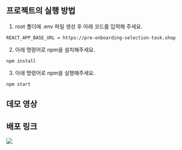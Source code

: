 ## 프로젝트의 실행 방법
1. root 폴더에 .env 파일 생성 후 아래 코드를 입력해 주세요.
```
REACT_APP_BASE_URL = https://pre-onboarding-selection-task.shop 
```
2. 아래 명령어로 npm을 설치해주세요.
```
npm install
```
3. 아래 명령어로 npm을 실행해주세요.
```
npm start
```

## 데모 영상

## 배포 링크



<img src="https://img.shields.io/badge/react-#000?style=flat-square&logo=React&logoColor=#61DBFB"/>




